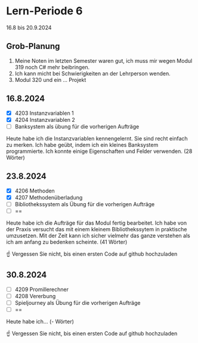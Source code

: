 # Lern-Periode 6

16.8 bis 20.9.2024

## Grob-Planung

1. Meine Noten im letzten Semester waren gut, ich muss mir wegen Modul 319 noch C# mehr beibringen.
2. Ich kann micht bei Schwierigkeiten an der Lehrperson wenden.
3. Modul 320 und ein ... Projekt

## 16.8.2024

- [x] 4203 Instanzvariablen 1
- [x] 4204 Instanzvariablen 2
- [ ] Banksystem als übung für die vorherigen Aufträge

Heute habe ich die Instanzvariablen kennengelernt. Sie sind recht einfach zu merken. Ich habe geübt, indem ich ein kleines Banksystem programmierte. Ich konnte einige Eigenschaften und Felder verwenden. (28 Wörter)

## 23.8.2024

- [x] 4206 Methoden
- [x] 4207 Methodenüberladung
- [ ] Bibliothekssystem als Übung für die vorherigen Aufträge
- [ ] ==

Heute habe ich die Aufträge für das Modul fertig bearbeitet. Ich habe von der Praxis versucht das mit einem kleinem Bibliothekssytem in praktische umzusetzen. Mit der Zeit kann ich sicher vielmehr das ganze verstehen als ich am anfang zu bedenken scheinte. (41 Wörter)

☝️ Vergessen Sie nicht, bis einen ersten Code auf github hochzuladen

## 30.8.2024

- [ ] 4209 Promillerechner
- [ ] 4208 Vererbung
- [ ] Spieljourney als Übung für die vorherigen Aufträge
- [ ] ==

Heute habe ich... (- Wörter)

☝️ Vergessen Sie nicht, bis einen ersten Code auf github hochzuladen
